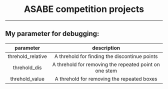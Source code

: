 # <center>ASABE competition projects</center>
---
## My parameter for debugging:
|  parameter   | description  |
|:-: | :-: |
| threhold_relative  | A threhold for finding the discontinue points |
| threhold_dis  | A threhold for removing the repeated point on one stem |
| threhold_value | A threhold for removing the repeated boxes |
  
